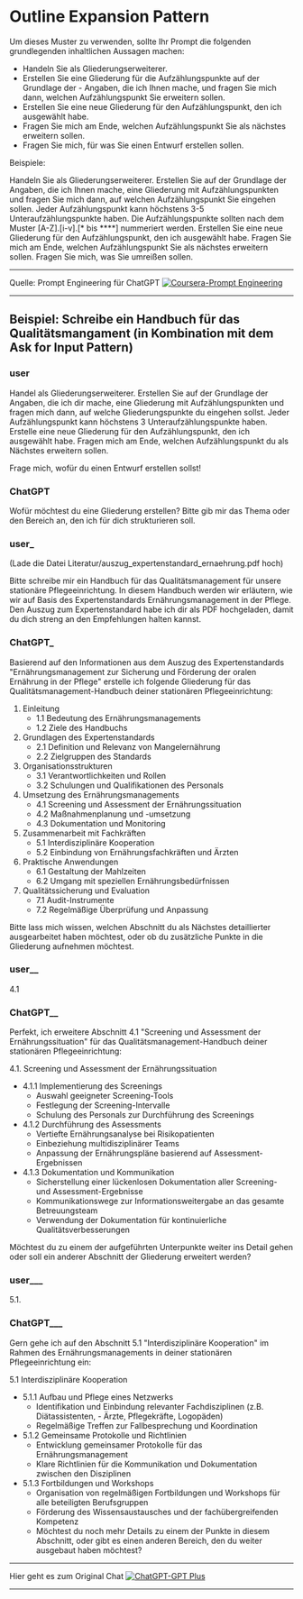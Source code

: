 # Outline Expansion Pattern

Um dieses Muster zu verwenden, sollte Ihr Prompt die folgenden grundlegenden inhaltlichen Aussagen machen:

- Handeln Sie als Gliederungserweiterer.
- Erstellen Sie eine Gliederung für die Aufzählungspunkte auf der Grundlage der - Angaben, die ich Ihnen mache, und fragen Sie mich dann, welchen Aufzählungspunkt Sie erweitern sollen.
- Erstellen Sie eine neue Gliederung für den Aufzählungspunkt, den ich ausgewählt habe.
- Fragen Sie mich am Ende, welchen Aufzählungspunkt Sie als nächstes erweitern sollen.
- Fragen Sie mich, für was Sie einen Entwurf erstellen sollen.

Beispiele:

Handeln Sie als Gliederungserweiterer. Erstellen Sie auf der Grundlage der Angaben, die ich Ihnen mache, eine Gliederung mit Aufzählungspunkten und fragen Sie mich dann, auf welchen Aufzählungspunkt Sie eingehen sollen. Jeder Aufzählungspunkt kann höchstens 3-5 Unteraufzählungspunkte haben. Die Aufzählungspunkte sollten nach dem Muster [A-Z].[i-v].[* bis ****] nummeriert werden. Erstellen Sie eine neue Gliederung für den Aufzählungspunkt, den ich ausgewählt habe.  Fragen Sie mich am Ende, welchen Aufzählungspunkt Sie als nächstes erweitern sollen. Fragen Sie mich, was Sie umreißen sollen.

---

Quelle: Prompt Engineering für ChatGPT [![Coursera-Prompt Engineering](https://img.shields.io/badge/Coursera-Prompt%20Engineering-0078D4)](https://www.coursera.org/learn/prompt-engineering/home/info)

---

## Beispiel: Schreibe ein Handbuch für das Qualitätsmangament (in Kombination mit dem Ask for Input Pattern)

### user

Handel als Gliederungserweiterer. Erstellen Sie auf der Grundlage der Angaben, die ich dir mache, eine Gliederung mit Aufzählungspunkten und fragen mich dann, auf welche Gliederungspunkte du eingehen sollst. Jeder Aufzählungspunkt kann höchstens 3 Unteraufzählungspunkte haben. Erstelle eine neue Gliederung für den Aufzählungspunkt, den ich ausgewählt habe.  Fragen mich am Ende, welchen Aufzählungspunkt du als Nächstes erweitern sollen.

Frage mich, wofür du einen Entwurf erstellen sollst!

### ChatGPT

Wofür möchtest du eine Gliederung erstellen? Bitte gib mir das Thema oder den Bereich an, den ich für dich strukturieren soll.

### user_

(Lade die Datei Literatur/auszug_expertenstandard_ernaehrung.pdf hoch)

Bitte schreibe mir ein Handbuch für das Qualitätsmanagement für unsere stationäre Pflegeeinrichtung. In diesem Handbuch werden wir erläutern, wie wir auf Basis des Expertenstandards Ernährungsmanagement in der Pflege. Den Auszug zum Expertenstandard habe ich dir als PDF hochgeladen, damit du dich streng an den Empfehlungen halten kannst.

### ChatGPT_

Basierend auf den Informationen aus dem Auszug des Expertenstandards "Ernährungsmanagement zur Sicherung und Förderung der oralen Ernährung in der Pflege" erstelle ich folgende Gliederung für das Qualitätsmanagement-Handbuch deiner stationären Pflegeeinrichtung:

1. Einleitung
    - 1.1 Bedeutung des Ernährungsmanagements
    - 1.2 Ziele des Handbuchs
2. Grundlagen des Expertenstandards
    - 2.1 Definition und Relevanz von Mangelernährung
    - 2.2 Zielgruppen des Standards
3. Organisationsstrukturen
    - 3.1 Verantwortlichkeiten und Rollen
    - 3.2 Schulungen und Qualifikationen des Personals
4. Umsetzung des Ernährungsmanagements
    - 4.1 Screening und Assessment der Ernährungssituation
    - 4.2 Maßnahmenplanung und -umsetzung
    - 4.3 Dokumentation und Monitoring
5. Zusammenarbeit mit Fachkräften
    - 5.1 Interdisziplinäre Kooperation
    - 5.2 Einbindung von Ernährungsfachkräften und Ärzten
6. Praktische Anwendungen
    - 6.1 Gestaltung der Mahlzeiten
    - 6.2 Umgang mit speziellen Ernährungsbedürfnissen
7. Qualitätssicherung und Evaluation
    - 7.1 Audit-Instrumente
    - 7.2 Regelmäßige Überprüfung und Anpassung

Bitte lass mich wissen, welchen Abschnitt du als Nächstes detaillierter ausgearbeitet haben möchtest, oder ob du zusätzliche Punkte in die Gliederung aufnehmen möchtest.

### user__

4.1

### ChatGPT__

Perfekt, ich erweitere Abschnitt 4.1 "Screening und Assessment der Ernährungssituation" für das Qualitätsmanagement-Handbuch deiner stationären Pflegeeinrichtung:

4.1. Screening und Assessment der Ernährungssituation

- 4.1.1 Implementierung des Screenings
  - Auswahl geeigneter Screening-Tools
  - Festlegung der Screening-Intervalle
  - Schulung des Personals zur Durchführung des Screenings
- 4.1.2 Durchführung des Assessments
  - Vertiefte Ernährungsanalyse bei Risikopatienten
  - Einbeziehung multidisziplinärer Teams
  - Anpassung der Ernährungspläne basierend auf Assessment-Ergebnissen
- 4.1.3 Dokumentation und Kommunikation
  - Sicherstellung einer lückenlosen Dokumentation aller Screening- und Assessment-Ergebnisse
  - Kommunikationswege zur Informationsweitergabe an das gesamte Betreuungsteam
  - Verwendung der Dokumentation für kontinuierliche Qualitätsverbesserungen

Möchtest du zu einem der aufgeführten Unterpunkte weiter ins Detail gehen oder soll ein anderer Abschnitt der Gliederung erweitert werden?

### user___

5.1.

### ChatGPT___

Gern gehe ich auf den Abschnitt 5.1 "Interdisziplinäre Kooperation" im Rahmen des Ernährungsmanagements in deiner stationären Pflegeeinrichtung ein:

5.1 Interdisziplinäre Kooperation

- 5.1.1 Aufbau und Pflege eines Netzwerks
  - Identifikation und Einbindung relevanter Fachdisziplinen (z.B. Diätassistenten, - Ärzte, Pflegekräfte, Logopäden)
  - Regelmäßige Treffen zur Fallbesprechung und Koordination
- 5.1.2 Gemeinsame Protokolle und Richtlinien
  - Entwicklung gemeinsamer Protokolle für das Ernährungsmanagement
  - Klare Richtlinien für die Kommunikation und Dokumentation zwischen den Disziplinen
- 5.1.3 Fortbildungen und Workshops
  - Organisation von regelmäßigen Fortbildungen und Workshops für alle beteiligten Berufsgruppen
  - Förderung des Wissensaustausches und der fachübergreifenden Kompetenz
  - Möchtest du noch mehr Details zu einem der Punkte in diesem Abschnitt, oder gibt es einen anderen Bereich, den du weiter ausgebaut haben möchtest?

---

Hier geht es zum Original Chat [![ChatGPT-GPT Plus](https://img.shields.io/badge/ChatGPT-GPT%20Plus-008080)](https://chat.openai.com/share/316fbee8-c02b-4c8a-a185-85aac78da883)

---
